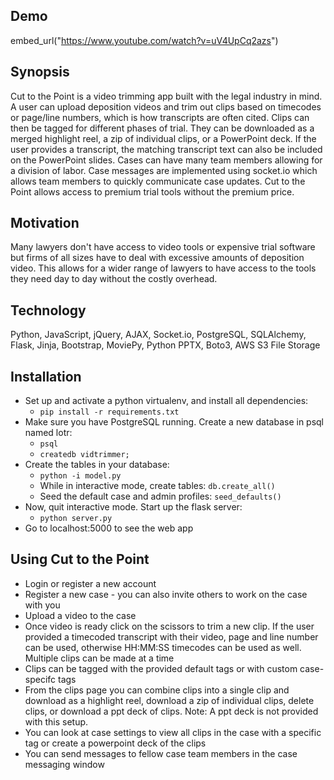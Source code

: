 ## Demo
embed_url("https://www.youtube.com/watch?v=uV4UpCq2azs")

## Synopsis

Cut to the Point is a video trimming app built with the legal industry in mind. A user can upload deposition videos and trim out clips based on timecodes or page/line numbers, which is how transcripts are often cited. Clips can then be tagged for different phases of trial. They can be downloaded as a merged highlight reel, a zip of individual clips, or a PowerPoint deck. If the user provides a transcript, the matching transcript text can also be included on the PowerPoint slides. Cases can have many team members allowing for a division of labor. Case messages are implemented using socket.io which allows team members to quickly communicate case updates. Cut to the Point allows access to premium trial tools without the premium price.

## Motivation

Many lawyers don't have access to video tools or expensive trial software but firms of all sizes have to deal with excessive amounts of deposition video. This allows for a wider range of lawyers to have access to the tools they need day to day without the costly overhead.

## Technology

Python, JavaScript, jQuery, AJAX, Socket.io, PostgreSQL, SQLAlchemy, Flask, Jinja, Bootstrap, MoviePy, Python PPTX, Boto3, AWS S3 File Storage

## Installation

  * Set up and activate a python virtualenv, and install all dependencies:
    * `pip install -r requirements.txt`
  * Make sure you have PostgreSQL running. Create a new database in psql named lotr:
    * `psql`
    * `createdb vidtrimmer;`
  * Create the tables in your database:
    * `python -i model.py`
    * While in interactive mode, create tables: `db.create_all()`
    * Seed the default case and admin profiles: `seed_defaults()`
  * Now, quit interactive mode. Start up the flask server:
    * `python server.py`
  * Go to localhost:5000 to see the web app

## Using Cut to the Point

  * Login or register a new account
  * Register a new case - you can also invite others to work on the case with you
  * Upload a video to the case
  * Once video is ready click on the scissors to trim a new clip. If the user provided a timecoded transcript with their video, page and line number can be used, otherwise HH:MM:SS timecodes can be used as well. Multiple clips can be made at a time
  * Clips can be tagged with the provided default tags or with custom case-specifc tags
  * From the clips page you can combine clips into a single clip and download as a highlight reel, download a zip of individual clips, delete clips, or download a ppt deck of clips. Note: A ppt deck is not provided with this setup.
  * You can look at case settings to view all clips in the case with a specific tag or create a powerpoint deck of the clips
  * You can send messages to fellow case team members in the case messaging window